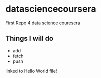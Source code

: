 # datasciencecoursera
First Repo 4 data science couresera

## Things I will do
* add
* fetch
* push

linked to Hello World file! 
